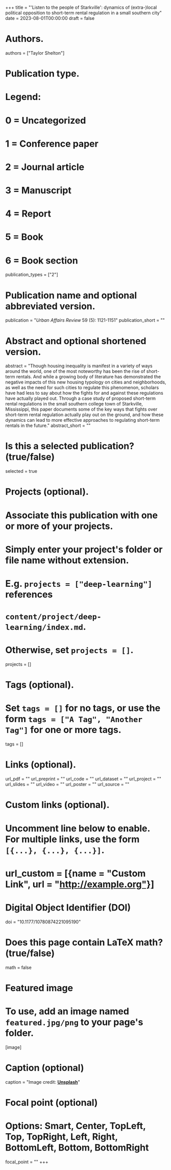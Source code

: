 +++
title = "'Listen to the people of Starkville': dynamics of (extra-)local political opposition to short-term rental regulation in a small southern city"
date = 2023-08-01T00:00:00
draft = false

# Authors.
authors = ["Taylor Shelton"]

# Publication type.
# Legend:
# 0 = Uncategorized
# 1 = Conference paper
# 2 = Journal article
# 3 = Manuscript
# 4 = Report
# 5 = Book
# 6 = Book section
publication_types = ["2"]

# Publication name and optional abbreviated version.
publication = "_Urban Affairs Review_ 59 (5): 1121-1151"
publication_short = ""

# Abstract and optional shortened version.
abstract = "Though housing inequality is manifest in a variety of ways around the world, one of the most noteworthy has been the rise of short-term rentals. And while a growing body of literature has demonstrated the negative impacts of this new housing typology on cities and neighborhoods, as well as the need for such cities to regulate this phenomenon, scholars have had less to say about how the fights for and against these regulations have actually played out. Through a case study of proposed short-term rental regulations in the small southern college town of Starkville, Mississippi, this paper documents some of the key ways that fights over short-term rental regulation actually play out on the ground, and how these dynamics can lead to more effective approaches to regulating short-term rentals in the future."
abstract_short = ""

# Is this a selected publication? (true/false)
selected = true

# Projects (optional).
#   Associate this publication with one or more of your projects.
#   Simply enter your project's folder or file name without extension.
#   E.g. `projects = ["deep-learning"]` references 
#   `content/project/deep-learning/index.md`.
#   Otherwise, set `projects = []`.
projects = []

# Tags (optional).
#   Set `tags = []` for no tags, or use the form `tags = ["A Tag", "Another Tag"]` for one or more tags.
tags = []

# Links (optional).
url_pdf = ""
url_preprint = ""
url_code = ""
url_dataset = ""
url_project = ""
url_slides = ""
url_video = ""
url_poster = ""
url_source = ""

# Custom links (optional).
#   Uncomment line below to enable. For multiple links, use the form `[{...}, {...}, {...}]`.
# url_custom = [{name = "Custom Link", url = "http://example.org"}]

# Digital Object Identifier (DOI)
doi = "10.1177/10780874221095190"

# Does this page contain LaTeX math? (true/false)
math = false

# Featured image
# To use, add an image named `featured.jpg/png` to your page's folder. 
[image]
  # Caption (optional)
  caption = "Image credit: [**Unsplash**](https://unsplash.com/photos/pLCdAaMFLTE)"

  # Focal point (optional)
  # Options: Smart, Center, TopLeft, Top, TopRight, Left, Right, BottomLeft, Bottom, BottomRight
  focal_point = ""
+++

